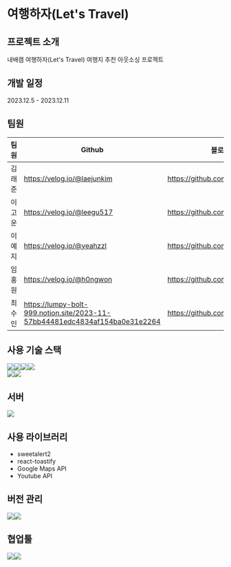 # 여행하자(Let's Travel)

## <b>프로젝트 소개</b>
내배캠 여행하자(Let's Travel) 여행지 추천 아웃소싱 프로젝트

## <b>개발 일정</b>
2023.12.5 - 2023.12.11

## <b>팀원</b>

| 팀원  | Github | 블로그 |  
|-----|--------|-----|
| 김래준 |https://velog.io/@laejunkim        |https://github.com/Laejun-Kim     |
| 이고운 |https://velog.io/@leegu517        |https://github.com/gounlee0517     |
| 이예지 |https://velog.io/@yeahzzl        |https://github.com/Yeahzzl     |
| 임홍원 |https://velog.io/@h0ngwon        |https://github.com/h0ngwon     |
| 최수인 |https://lumpy-bolt-999.notion.site/2023-11-57bb44481edc4834af154ba0e31e2264       |https://github.com/Choi-Suin|

## <b>사용 기술 스택</b>
<img src="https://img.shields.io/badge/HTML5-E34F26?style=for-the-badge&logo=html5&logoColor=white"><img src="https://img.shields.io/badge/CSS3-1572B6?style=for-the-badge&logo=css3&logoColor=white"><img src="https://img.shields.io/badge/JavaScript-323330?style=for-the-badge&logo=javascript&logoColor=F7DF1E"><img src="https://img.shields.io/badge/React-20232A?style=for-the-badge&logo=react&logoColor=61DAFB"><br/>
<img src="https://img.shields.io/badge/Redux-593D88?style=for-the-badge&logo=redux&logoColor=white"><img src="https://img.shields.io/badge/React_Query-FF4154?style=for-the-badge&logo=React_Query&logoColor=white">

## 서버
 <img src="https://img.shields.io/badge/firebase-ffca28?style=for-the-badge&logo=firebase&logoColor=black">

## 사용 라이브러리
* sweetalert2
* react-toastify
* Google Maps API
* Youtube API

## <b>버전 관리</b>
<img src="https://img.shields.io/badge/GitHub-100000?style=for-the-badge&logo=github&logoColor=white"><img src="https://img.shields.io/badge/GIT-E44C30?style=for-the-badge&logo=git&logoColor=white">

## 협업툴
<img src="https://img.shields.io/badge/Figma-F24E1E?style=for-the-badge&logo=figma&logoColor=white"><img src="https://img.shields.io/badge/Slack-4A154B?style=for-the-badge&logo=slack&logoColor=white">